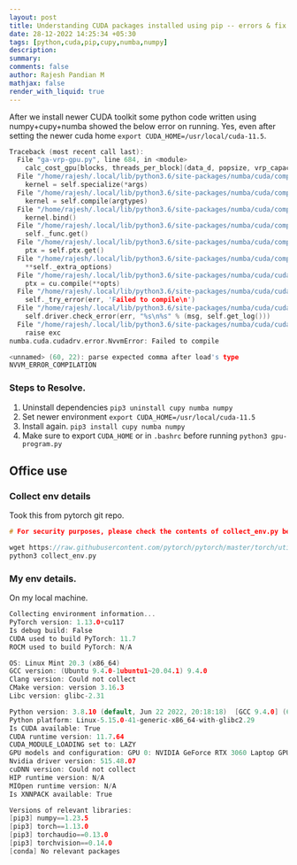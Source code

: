 ```yaml
---
layout: post
title: Understanding CUDA packages installed using pip -- errors & fix
date: 28-12-2022 14:25:34 +05:30
tags: [python,cuda,pip,cupy,numba,numpy]
description:
summary:
comments: false
author: Rajesh Pandian M
mathjax: false
render_with_liquid: true
---
```

After we install newer CUDA toolkit some python code written using numpy+cupy+numba showed the below error on running.
Yes, even after setting the newer cuda home `export CUDA_HOME=/usr/local/cuda-11.5`.

```c
Traceback (most recent call last):
  File "ga-vrp-gpu.py", line 684, in <module>
    calc_cost_gpu[blocks, threads_per_block](data_d, popsize, vrp_capacity, cost_table_d)
  File "/home/rajesh/.local/lib/python3.6/site-packages/numba/cuda/compiler.py", line 804, in __call__
    kernel = self.specialize(*args)
  File "/home/rajesh/.local/lib/python3.6/site-packages/numba/cuda/compiler.py", line 815, in specialize
    kernel = self.compile(argtypes)
  File "/home/rajesh/.local/lib/python3.6/site-packages/numba/cuda/compiler.py", line 834, in compile
    kernel.bind()
  File "/home/rajesh/.local/lib/python3.6/site-packages/numba/cuda/compiler.py", line 548, in bind
    self._func.get()
  File "/home/rajesh/.local/lib/python3.6/site-packages/numba/cuda/compiler.py", line 426, in get
    ptx = self.ptx.get()
  File "/home/rajesh/.local/lib/python3.6/site-packages/numba/cuda/compiler.py", line 397, in get
    **self._extra_options)
  File "/home/rajesh/.local/lib/python3.6/site-packages/numba/cuda/cudadrv/nvvm.py", line 496, in llvm_to_ptx
    ptx = cu.compile(**opts)
  File "/home/rajesh/.local/lib/python3.6/site-packages/numba/cuda/cudadrv/nvvm.py", line 233, in compile
    self._try_error(err, 'Failed to compile\n')
  File "/home/rajesh/.local/lib/python3.6/site-packages/numba/cuda/cudadrv/nvvm.py", line 251, in _try_error
    self.driver.check_error(err, "%s\n%s" % (msg, self.get_log()))
  File "/home/rajesh/.local/lib/python3.6/site-packages/numba/cuda/cudadrv/nvvm.py", line 141, in check_error
    raise exc
numba.cuda.cudadrv.error.NvvmError: Failed to compile

<unnamed> (60, 22): parse expected comma after load's type
NVVM_ERROR_COMPILATION

```

### Steps to Resolve.

1. Uninstall dependencies `pip3 uninstall cupy numba numpy`
1. Set newer environment `export CUDA_HOME=/usr/local/cuda-11.5`
1. Install again. `pip3 install cupy numba numpy`
1. Make sure to export `CUDA_HOME`  or in `.bashrc` before running `python3 gpu-program.py`


## Office use

### Collect env details

Took this from pytorch git repo.

```c
# For security purposes, please check the contents of collect_env.py before running it.

wget https://raw.githubusercontent.com/pytorch/pytorch/master/torch/utils/collect_env.py 
python3 collect_env.py
```

### My env details.
On my local machine.

```c
Collecting environment information...
PyTorch version: 1.13.0+cu117
Is debug build: False
CUDA used to build PyTorch: 11.7
ROCM used to build PyTorch: N/A

OS: Linux Mint 20.3 (x86_64)
GCC version: (Ubuntu 9.4.0-1ubuntu1~20.04.1) 9.4.0
Clang version: Could not collect
CMake version: version 3.16.3
Libc version: glibc-2.31

Python version: 3.8.10 (default, Jun 22 2022, 20:18:18)  [GCC 9.4.0] (64-bit runtime)
Python platform: Linux-5.15.0-41-generic-x86_64-with-glibc2.29
Is CUDA available: True
CUDA runtime version: 11.7.64
CUDA_MODULE_LOADING set to: LAZY
GPU models and configuration: GPU 0: NVIDIA GeForce RTX 3060 Laptop GPU
Nvidia driver version: 515.48.07
cuDNN version: Could not collect
HIP runtime version: N/A
MIOpen runtime version: N/A
Is XNNPACK available: True

Versions of relevant libraries:
[pip3] numpy==1.23.5
[pip3] torch==1.13.0
[pip3] torchaudio==0.13.0
[pip3] torchvision==0.14.0
[conda] No relevant packages
```
